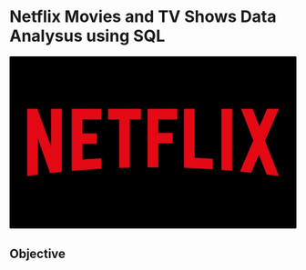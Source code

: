 # Netflix Movies and TV Shows Data Analysus using SQL

![Netflix Logo](https://github.com/AnkitDiwa-kar/Netflix_sql_project/blob/main/Netflix.jpg)

## Objective
